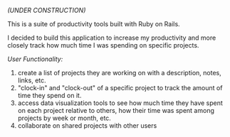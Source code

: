 *(UNDER CONSTRUCTION)*

This is a suite of productivity tools built with Ruby on Rails.

I decided to build this application to increase my productivity and more closely track
how much time I was spending on specific projects.

*User Functionality:*
  1. create a list of projects they are working on with a description, notes, links, etc.
  2. "clock-in" and "clock-out" of a specific project to track the amount of time they spend on it.
  3. access data visualization tools to see how much time they have spent on each project relative to
    others, how their time was spent among projects by week or month, etc.
  4. collaborate on shared projects with other users
